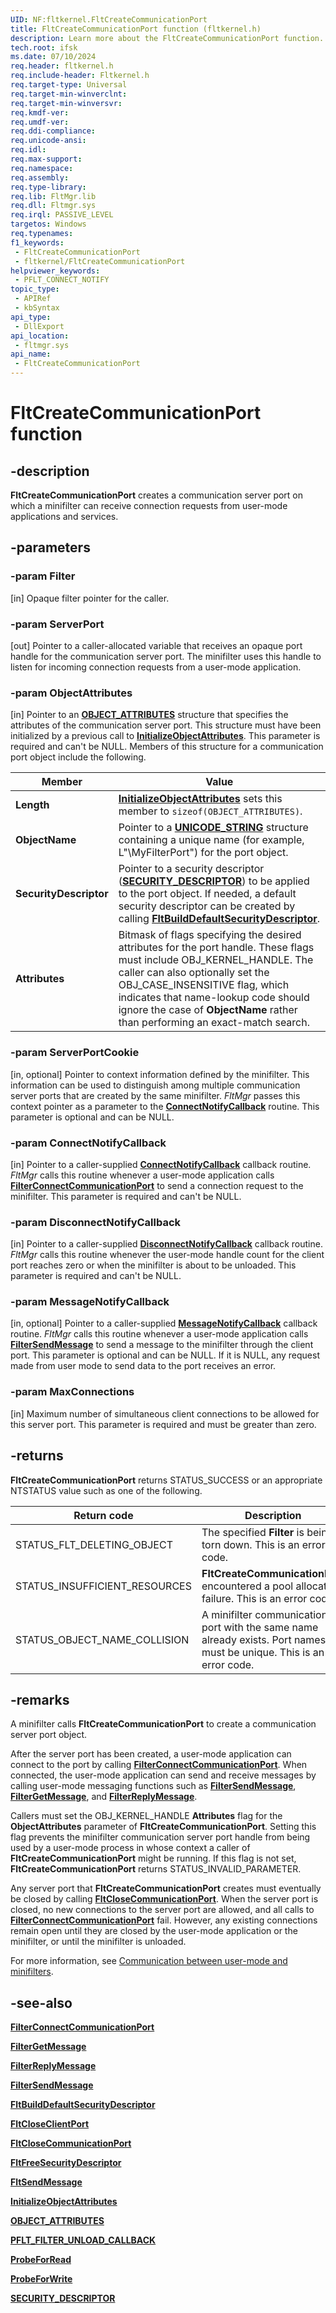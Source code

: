 ```yaml
---
UID: NF:fltkernel.FltCreateCommunicationPort
title: FltCreateCommunicationPort function (fltkernel.h)
description: Learn more about the FltCreateCommunicationPort function.
tech.root: ifsk
ms.date: 07/10/2024
req.header: fltkernel.h
req.include-header: Fltkernel.h
req.target-type: Universal
req.target-min-winverclnt: 
req.target-min-winversvr: 
req.kmdf-ver: 
req.umdf-ver: 
req.ddi-compliance: 
req.unicode-ansi: 
req.idl: 
req.max-support: 
req.namespace: 
req.assembly: 
req.type-library: 
req.lib: FltMgr.lib
req.dll: Fltmgr.sys
req.irql: PASSIVE_LEVEL
targetos: Windows
req.typenames: 
f1_keywords:
 - FltCreateCommunicationPort
 - fltkernel/FltCreateCommunicationPort
helpviewer_keywords:
 - PFLT_CONNECT_NOTIFY
topic_type:
 - APIRef
 - kbSyntax
api_type:
 - DllExport
api_location:
 - fltmgr.sys
api_name:
 - FltCreateCommunicationPort
---
```


# FltCreateCommunicationPort function

## -description

**FltCreateCommunicationPort** creates a communication server port on which a minifilter can receive connection requests from user-mode applications and services.

## -parameters

### -param Filter

[in] Opaque filter pointer for the caller.

### -param ServerPort

[out] Pointer to a caller-allocated variable that receives an opaque port handle for the communication server port. The minifilter uses this handle to listen for incoming connection requests from a user-mode application.

### -param ObjectAttributes

[in] Pointer to an [**OBJECT_ATTRIBUTES**](/windows/win32/api/ntdef/ns-ntdef-_object_attributes) structure that specifies the attributes of the communication server port. This structure must have been initialized by a previous call to [**InitializeObjectAttributes**](/windows/win32/api/ntdef/nf-ntdef-initializeobjectattributes). This parameter is required and can't be NULL. Members of this structure for a communication port object include the following.

| Member | Value |
| ------ | ----- |
| **Length** | [**InitializeObjectAttributes**](/windows/win32/api/ntdef/nf-ntdef-initializeobjectattributes) sets this member to ```sizeof(OBJECT_ATTRIBUTES)```. |
| **ObjectName** | Pointer to a [**UNICODE_STRING**](/windows/win32/api/ntdef/ns-ntdef-_unicode_string) structure containing a unique name (for example, L"\\MyFilterPort") for the port object. |
| **SecurityDescriptor** | Pointer to a security descriptor ([**SECURITY_DESCRIPTOR**](../ntifs/ns-ntifs-_security_descriptor.md)) to be applied to the port object. If needed, a default security descriptor can be created by calling [**FltBuildDefaultSecurityDescriptor**](nf-fltkernel-fltbuilddefaultsecuritydescriptor.md). |
| **Attributes** | Bitmask of flags specifying the desired attributes for the port handle. These flags must include OBJ_KERNEL_HANDLE. The caller can also optionally set the OBJ_CASE_INSENSITIVE flag, which indicates that name-lookup code should ignore the case of **ObjectName** rather than performing an exact-match search. |

### -param ServerPortCookie

[in, optional] Pointer to context information defined by the minifilter. This information can be used to distinguish among multiple communication server ports that are created by the same minifilter. *FltMgr* passes this context pointer as a parameter to the [**ConnectNotifyCallback**](nc-fltkernel-pflt_connect_notify.md) routine. This parameter is optional and can be NULL.

### -param ConnectNotifyCallback

[in] Pointer to a caller-supplied [**ConnectNotifyCallback**](nc-fltkernel-pflt_connect_notify.md) callback routine. *FltMgr* calls this routine whenever a user-mode application calls [**FilterConnectCommunicationPort**](/windows/win32/api/fltuser/nf-fltuser-filterconnectcommunicationport) to send a connection request to the minifilter. This parameter is required and can't be NULL.

### -param DisconnectNotifyCallback

[in] Pointer to a caller-supplied [**DisconnectNotifyCallback**](nc-fltkernel-pflt_disconnect_notify.md) callback routine. *FltMgr* calls this routine whenever the user-mode handle count for the client port reaches zero or when the minifilter is about to be unloaded. This parameter is required and can't be NULL.

### -param MessageNotifyCallback

[in, optional] Pointer to a caller-supplied [**MessageNotifyCallback**](nc-fltkernel-pflt_message_notify.md) callback routine. *FltMgr* calls this routine whenever a user-mode application calls [**FilterSendMessage**](/windows/win32/api/fltuser/nf-fltuser-filtersendmessage) to send a message to the minifilter through the client port. This parameter is optional and can be NULL. If it is NULL, any request made from user mode to send data to the port receives an error.

### -param MaxConnections

[in] Maximum number of simultaneous client connections to be allowed for this server port. This parameter is required and must be greater than zero.

## -returns

**FltCreateCommunicationPort** returns STATUS_SUCCESS or an appropriate NTSTATUS value such as one of the following.

| Return code | Description |
| ----------- | ----------- |
| STATUS_FLT_DELETING_OBJECT | The specified **Filter** is being torn down. This is an error code. |
| STATUS_INSUFFICIENT_RESOURCES | **FltCreateCommunicationPort** encountered a pool allocation failure. This is an error code. |
| STATUS_OBJECT_NAME_COLLISION | A minifilter communication port with the same name already exists. Port names must be unique. This is an error code. |

## -remarks

A minifilter calls **FltCreateCommunicationPort** to create a communication server port object.

After the server port has been created, a user-mode application can connect to the port by calling [**FilterConnectCommunicationPort**](/windows/win32/api/fltuser/nf-fltuser-filterconnectcommunicationport). When connected, the user-mode application can send and receive messages by calling user-mode messaging functions such as [**FilterSendMessage**](/windows/win32/api/fltuser/nf-fltuser-filtersendmessage), [**FilterGetMessage**](/windows/win32/api/fltuser/nf-fltuser-filtergetmessage), and [**FilterReplyMessage**](/windows/win32/api/fltuser/nf-fltuser-filterreplymessage).

Callers must set the OBJ_KERNEL_HANDLE **Attributes** flag for the **ObjectAttributes** parameter of **FltCreateCommunicationPort**. Setting this flag prevents the minifilter communication server port handle from being used by a user-mode process in whose context a caller of **FltCreateCommunicationPort** might be running. If this flag is not set, **FltCreateCommunicationPort** returns STATUS_INVALID_PARAMETER.

Any server port that **FltCreateCommunicationPort** creates must eventually be closed by calling [**FltCloseCommunicationPort**](nf-fltkernel-fltclosecommunicationport.md). When the server port is closed, no new connections to the server port are allowed, and all calls to [**FilterConnectCommunicationPort**](/windows/win32/api/fltuser/nf-fltuser-filterconnectcommunicationport) fail. However, any existing connections remain open until they are closed by the user-mode application or the minifilter, or until the minifilter is unloaded.

For more information, see [Communication between user-mode and minifilters](/windows-hardware/drivers/ifs/communication-between-user-mode-and-kernel-mode).

## -see-also

[**FilterConnectCommunicationPort**](/windows/win32/api/fltuser/nf-fltuser-filterconnectcommunicationport)

[**FilterGetMessage**](/windows/win32/api/fltuser/nf-fltuser-filtergetmessage)

[**FilterReplyMessage**](/windows/win32/api/fltuser/nf-fltuser-filterreplymessage)

[**FilterSendMessage**](/windows/win32/api/fltuser/nf-fltuser-filtersendmessage)

[**FltBuildDefaultSecurityDescriptor**](nf-fltkernel-fltbuilddefaultsecuritydescriptor.md)

[**FltCloseClientPort**](nf-fltkernel-fltcloseclientport.md)

[**FltCloseCommunicationPort**](nf-fltkernel-fltclosecommunicationport.md)

[**FltFreeSecurityDescriptor**](nf-fltkernel-fltfreesecuritydescriptor.md)

[**FltSendMessage**](nf-fltkernel-fltsendmessage.md)

[**InitializeObjectAttributes**](/windows/win32/api/ntdef/nf-ntdef-initializeobjectattributes)

[**OBJECT_ATTRIBUTES**](/windows/win32/api/ntdef/ns-ntdef-_object_attributes)

[**PFLT_FILTER_UNLOAD_CALLBACK**](nc-fltkernel-pflt_filter_unload_callback.md)

[**ProbeForRead**](../wdm/nf-wdm-probeforread.md)

[**ProbeForWrite**](../wdm/nf-wdm-probeforwrite.md)

[**SECURITY_DESCRIPTOR**](../ntifs/ns-ntifs-_security_descriptor.md)
